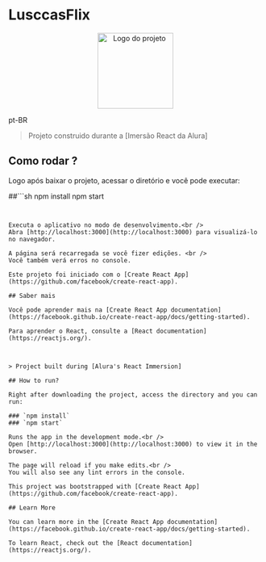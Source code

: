 # LusccasFlix

<p align="center">
  <img alt="Logo do projeto" width="150px" src="./src/img/Logot60.png" />
</p>

pt-BR

> Projeto construido durante a [Imersão React da Alura]

## Como rodar ?

Logo após baixar o projeto, acessar o diretório e você pode executar:

##```sh
npm install
npm start
```


Executa o aplicativo no modo de desenvolvimento.<br />
Abra [http://localhost:3000](http://localhost:3000) para visualizá-lo no navegador.

A página será recarregada se você fizer edições. <br />
Você também verá erros no console.

Este projeto foi iniciado com o [Create React App](https://github.com/facebook/create-react-app).

## Saber mais

Você pode aprender mais na [Create React App documentation](https://facebook.github.io/create-react-app/docs/getting-started).

Para aprender o React, consulte a [React documentation](https://reactjs.org/).



> Project built during [Alura's React Immersion]

## How to run?

Right after downloading the project, access the directory and you can run:

### `npm install`
### `npm start`

Runs the app in the development mode.<br />
Open [http://localhost:3000](http://localhost:3000) to view it in the browser.

The page will reload if you make edits.<br />
You will also see any lint errors in the console.

This project was bootstrapped with [Create React App](https://github.com/facebook/create-react-app).

## Learn More

You can learn more in the [Create React App documentation](https://facebook.github.io/create-react-app/docs/getting-started).

To learn React, check out the [React documentation](https://reactjs.org/).
